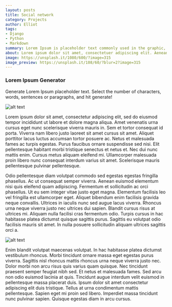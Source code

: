 ```yaml
---
layout: posts
title: Social network
category: Projects
author: Elliot
tags:
- Django
- Python
- Markdown
summary: Lorem Ipsum is placeholder text commonly used in the graphic, print, and publishing industries for previewing layouts and visual mockups.
about: Lorem ipsum dolor sit amet, consectetuer adipiscing elit. Aenean commodo ligula eget dolor. Aenean massa. Cum sociis natoque penatibus et magnis dis parturient montes, nascetur ridiculus mus. Donec quam felis, ultricies nec, pellentesque eu, pretium quis, sem. Nulla consequat massa quis enim. Donec pede justo, fringilla vel, aliquet nec, vulputate eget, arcu.
image: https://unsplash.it/1080/600/?image=315
image_preview: https://unsplash.it/108/60/?blur=2?image=315
---
```


### Lorem Ipsum Generator

Generate Lorem Ipsum placeholder text. Select the number of characters, words, sentences or paragraphs, and hit generate!

![alt text][image_1]

Lorem ipsum dolor sit amet, consectetur adipiscing elit, sed do eiusmod tempor incididunt ut labore et dolore magna aliqua. Amet venenatis urna cursus eget nunc scelerisque viverra mauris in. Sem et tortor consequat id porta. Viverra nam libero justo laoreet sit amet cursus sit amet. Aliquet porttitor lacus luctus accumsan tortor posuere ac. Netus et malesuada fames ac turpis egestas. Purus faucibus ornare suspendisse sed nisi. Elit pellentesque habitant morbi tristique senectus et netus et. Nec dui nunc mattis enim. Cursus metus aliquam eleifend mi. Ullamcorper malesuada proin libero nunc consequat interdum varius sit amet. Scelerisque mauris pellentesque pulvinar pellentesque.

Odio pellentesque diam volutpat commodo sed egestas egestas fringilla phasellus. Ac ut consequat semper viverra. Aenean euismod elementum nisi quis eleifend quam adipiscing. Fermentum et sollicitudin ac orci phasellus. Ut eu sem integer vitae justo eget magna. Elementum facilisis leo vel fringilla est ullamcorper eget. Aliquet bibendum enim facilisis gravida neque convallis. Ultrices in iaculis nunc sed augue lacus viverra. Rhoncus urna neque viverra justo nec ultrices dui sapien. Blandit cursus risus at ultrices mi. Aliquam nulla facilisi cras fermentum odio. Turpis cursus in hac habitasse platea dictumst quisque sagittis purus. Sagittis eu volutpat odio facilisis mauris sit amet. In nulla posuere sollicitudin aliquam ultrices sagittis orci a.

![alt text][image_2]

Enim blandit volutpat maecenas volutpat. In hac habitasse platea dictumst vestibulum rhoncus. Morbi tincidunt ornare massa eget egestas purus viverra. Sagittis nisl rhoncus mattis rhoncus urna neque viverra justo nec. Dolor morbi non arcu risus quis varius quam quisque. Nec tincidunt praesent semper feugiat nibh sed. Et netus et malesuada fames. Sed arcu non odio euismod lacinia at quis. Tincidunt augue interdum velit euismod in pellentesque massa placerat duis. Ipsum dolor sit amet consectetur adipiscing elit duis tristique. Tellus at urna condimentum mattis pellentesque. Sapien eget mi proin sed libero. Imperdiet massa tincidunt nunc pulvinar sapien. Quisque egestas diam in arcu cursus.

[image_1]: https://unsplash.it/1140/200/?image=101
[image_2]: https://unsplash.it/1140/500/?image=69
